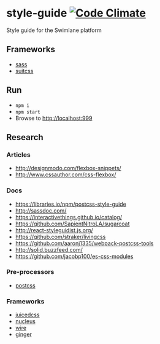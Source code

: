 # style-guide [![Code Climate](https://codeclimate.com/repos/57bc58b744c3ab2d34000df4/badges/9265cde6f3c3b37c9462/gpa.svg)](https://codeclimate.com/repos/57bc58b744c3ab2d34000df4/feed)
Style guide for the Swimlane platform

## Frameworks
- [sass](http://sass-lang.com/documentation/file.SASS_REFERENCE.html)
- [suitcss](https://github.com/suitcss/suit/blob/master/doc/api.md)

## Run
- `npm i`
- `npm start`
- Browse to [http://localhost:999](http://localhost:9999)

## Research
### Articles
- http://designmodo.com/flexbox-snippets/
- http://www.cssauthor.com/css-flexbox/

### Docs
- https://libraries.io/npm/postcss-style-guide
- http://sassdoc.com/
- https://interactivethings.github.io/catalog/
- https://github.com/SapientNitroLA/sugarcoat
- http://react-styleguidist.js.org/
- https://github.com/straker/livingcss
- https://github.com/aaronj1335/webpack-postcss-tools
- http://solid.buzzfeed.com/
- https://github.com/jacobp100/es-css-modules

### Pre-processors
- [postcss](https://github.com/postcss/postcss)

### Frameworks
- [juicedcss](http://juicedcss.com/)
- [nucleus](https://holidaypirates.github.io/nucleus/)
- [wire](https://wirecss.com/)
- [ginger](https://github.com/erwstout/ginger)
